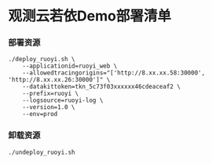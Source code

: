 # 观测云若依Demo部署清单

### 部署资源
```shell
./deploy_ruoyi.sh \
    --applicationid=ruoyi_web \
    --allowedtracingorigins="['http://8.xx.xx.58:30000', 'http://8.xx.xx.26:30000']" \
    --datakittoken=tkn_5c73f03xxxxxx46cdeaceaf2 \
    --prefix=ruoyi \
    --logsource=ruoyi-log \
    --version=1.0 \
    --env=prod
```

### 卸载资源
```shell
./undeploy_ruoyi.sh
```
